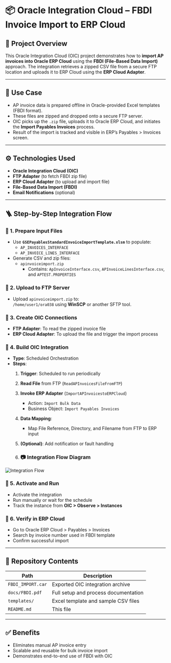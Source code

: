 # 📦 Oracle Integration Cloud – FBDI Invoice Import to ERP Cloud

## 📌 Project Overview

This Oracle Integration Cloud (OIC) project demonstrates how to **import AP invoices into Oracle ERP Cloud** using the **FBDI (File-Based Data Import)** approach. 
The integration retrieves a zipped CSV file from a secure FTP location and uploads it to ERP Cloud using the **ERP Cloud Adapter**.

---

## 🧩 Use Case

- AP invoice data is prepared offline in Oracle-provided Excel templates (FBDI format).
- These files are zipped and dropped onto a secure FTP server.
- OIC picks up the `.zip` file, uploads it to Oracle ERP Cloud, and initiates the **Import Payables Invoices** process.
- Result of the import is tracked and visible in ERP’s Payables > Invoices screen.

---

## ⚙️ Technologies Used

- **Oracle Integration Cloud (OIC)**
- **FTP Adapter** (to fetch FBDI zip file)
- **ERP Cloud Adapter** (to upload and import file)
- **File-Based Data Import (FBDI)**
- **Email Notifications** (optional)

---

## 🪜 Step-by-Step Integration Flow

### 🔹 1. Prepare Input Files

- Use **`GSEPayablesStandardInvoiceImportTemplate.xlsm`** to populate:
  - `AP_INVOICES_INTERFACE`
  - `AP_INVOICE_LINES_INTERFACE`
- Generate CSV and zip files:
  - `apinvoiceimport.zip`
    - Contains: `ApInvoiceInterface.csv`, `APInvoiceLinesInterface.csv`, and `APTEST.PROPERTIES`

### 🔹 2. Upload to FTP Server

- Upload `apinvoiceimport.zip` to:  
  `/home/user1/ora038` using **WinSCP** or another SFTP tool.

### 🔹 3. Create OIC Connections

- **FTP Adapter**: To read the zipped invoice file
- **ERP Cloud Adapter**: To upload the file and trigger the import process

### 🔹 4. Build OIC Integration

- **Type**: Scheduled Orchestration
- **Steps**:
  1. **Trigger**: Scheduled to run periodically
  2. **Read File** from FTP (`ReadAPInvoicesFileFromFTP`)
  3. **Invoke ERP Adapter** (`ImportAPInvoicestoERPCloud`)
     - Action: `Import Bulk Data`
     - Business Object: `Import Payables Invoices`
  4. **Data Mapping**:
     - Map File Reference, Directory, and Filename from FTP to ERP input
  5. **(Optional)**: Add notification or fault handling
 
  6. ### 📷 Integration Flow Diagram
![Integration Flow]([images/integration-flow.png](https://github.com/Shailvi03122000/oracle-oic-fbdi-invoice-import))

### 🔹 5. Activate and Run 

- Activate the integration
- Run manually or wait for the schedule
- Track the instance from **OIC > Observe > Instances**

### 🔹 6. Verify in ERP Cloud

- Go to Oracle ERP Cloud > Payables > Invoices
- Search by invoice number used in FBDI template
- Confirm successful import

---

## 📂 Repository Contents

| Path                     | Description                                    |
|--------------------------|------------------------------------------------|
| `FBDI_IMPORT.car`        | Exported OIC integration archive               |
| `docs/FBDI.pdf`          | Full setup and process documentation           |
| `templates/`             | Excel template and sample CSV files            |
| `README.md`              | This file                                      |

---

## ✅ Benefits

- Eliminates manual AP invoice entry
- Scalable and reusable for bulk invoice import
- Demonstrates end-to-end use of FBDI with OIC


